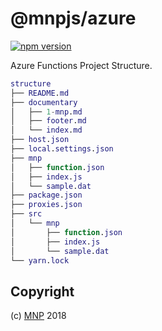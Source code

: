 # @mnpjs/azure

[![npm version](https://badge.fury.io/js/%40mnpjs%2Fazure.svg)](https://npmjs.org/package/@mnpjs/azure)

Azure Functions Project Structure.

```m
structure
├── README.md
├── documentary
│   ├── 1-mnp.md
│   ├── footer.md
│   └── index.md
├── host.json
├── local.settings.json
├── mnp
│   ├── function.json
│   ├── index.js
│   └── sample.dat
├── package.json
├── proxies.json
├── src
│   └── mnp
│       ├── function.json
│       ├── index.js
│       └── sample.dat
└── yarn.lock
```



## Copyright

(c) [MNP][1] 2018

[1]: https://mnpjs.org